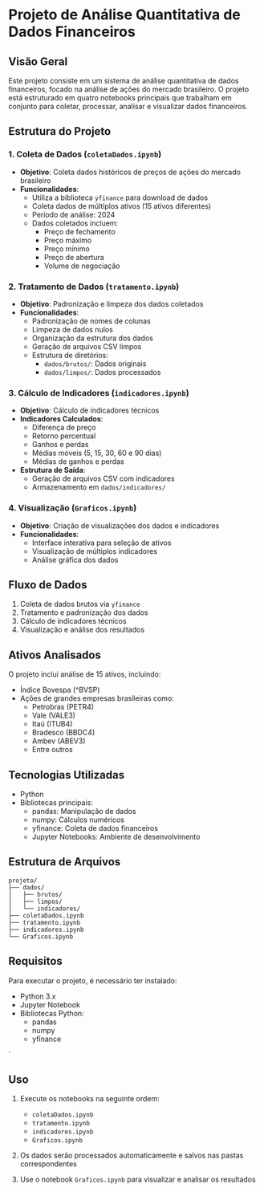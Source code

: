 # Projeto de Análise Quantitativa de Dados Financeiros

## Visão Geral
Este projeto consiste em um sistema de análise quantitativa de dados financeiros, focado na análise de ações do mercado brasileiro. O projeto está estruturado em quatro notebooks principais que trabalham em conjunto para coletar, processar, analisar e visualizar dados financeiros.

## Estrutura do Projeto

### 1. Coleta de Dados (`coletaDados.ipynb`)
- **Objetivo**: Coleta dados históricos de preços de ações do mercado brasileiro
- **Funcionalidades**:
  - Utiliza a biblioteca `yfinance` para download de dados
  - Coleta dados de múltiplos ativos (15 ativos diferentes)
  - Período de análise: 2024
  - Dados coletados incluem:
    - Preço de fechamento
    - Preço máximo
    - Preço mínimo
    - Preço de abertura
    - Volume de negociação

### 2. Tratamento de Dados (`tratamento.ipynb`)
- **Objetivo**: Padronização e limpeza dos dados coletados
- **Funcionalidades**:
  - Padronização de nomes de colunas
  - Limpeza de dados nulos
  - Organização da estrutura dos dados
  - Geração de arquivos CSV limpos
  - Estrutura de diretórios:
    - `dados/brutos/`: Dados originais
    - `dados/limpos/`: Dados processados

### 3. Cálculo de Indicadores (`indicadores.ipynb`)
- **Objetivo**: Cálculo de indicadores técnicos
- **Indicadores Calculados**:
  - Diferença de preço
  - Retorno percentual
  - Ganhos e perdas
  - Médias móveis (5, 15, 30, 60 e 90 dias)
  - Médias de ganhos e perdas
- **Estrutura de Saída**:
  - Geração de arquivos CSV com indicadores
  - Armazenamento em `dados/indicadores/`

### 4. Visualização (`Graficos.ipynb`)
- **Objetivo**: Criação de visualizações dos dados e indicadores
- **Funcionalidades**:
  - Interface interativa para seleção de ativos
  - Visualização de múltiplos indicadores
  - Análise gráfica dos dados

## Fluxo de Dados
1. Coleta de dados brutos via `yfinance`
2. Tratamento e padronização dos dados
3. Cálculo de indicadores técnicos
4. Visualização e análise dos resultados

## Ativos Analisados
O projeto inclui análise de 15 ativos, incluindo:
- Índice Bovespa (^BVSP)
- Ações de grandes empresas brasileiras como:
  - Petrobras (PETR4)
  - Vale (VALE3)
  - Itaú (ITUB4)
  - Bradesco (BBDC4)
  - Ambev (ABEV3)
  - Entre outros

## Tecnologias Utilizadas
- Python
- Bibliotecas principais:
  - pandas: Manipulação de dados
  - numpy: Cálculos numéricos
  - yfinance: Coleta de dados financeiros
  - Jupyter Notebooks: Ambiente de desenvolvimento

## Estrutura de Arquivos
```
projeto/
├── dados/
│   ├── brutos/
│   ├── limpos/
│   └── indicadores/
├── coletaDados.ipynb
├── tratamento.ipynb
├── indicadores.ipynb
└── Graficos.ipynb
```

## Requisitos
Para executar o projeto, é necessário ter instalado:
- Python 3.x
- Jupyter Notebook
- Bibliotecas Python:
  - pandas
  - numpy
  - yfinance

`
## Uso
1. Execute os notebooks na seguinte ordem:
   - `coletaDados.ipynb`
   - `tratamento.ipynb`
   - `indicadores.ipynb`
   - `Graficos.ipynb`

2. Os dados serão processados automaticamente e salvos nas pastas correspondentes
3. Use o notebook `Graficos.ipynb` para visualizar e analisar os resultados
